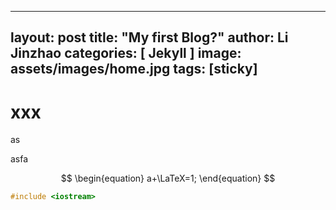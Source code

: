 <head>
    <script src="https://cdn.mathjax.org/mathjax/latest/MathJax.js?config=TeX-AMS-MML_HTMLorMML" type="text/javascript"></script>
    <script type="text/x-mathjax-config">
        MathJax.Hub.Config({
            tex2jax: {
            skipTags: ['script', 'noscript', 'style', 'textarea', 'pre'],
            inlineMath: [['$','$']]
            }
        });
    </script>
</head>






---
layout: post
title:  "My first Blog?"
author: Li Jinzhao
categories: [ Jekyll ]
image: assets/images/home.jpg
tags: [sticky]
---

# xxx

as

asfa






$$
\begin{equation}
a+\LaTeX=1;
\end{equation}
$$


```c++
#include <iostream>
```

